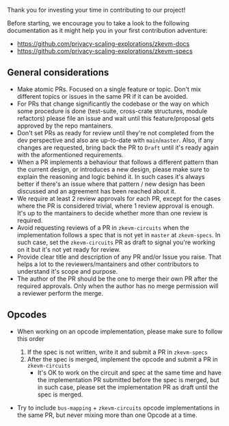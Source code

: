 
Thank you for investing your time in contributing to our project! 

Before starting, we encourage you to take a look to the following documentation as it might help you in your first contribution adventure:
- https://github.com/privacy-scaling-explorations/zkevm-docs
- https://github.com/privacy-scaling-explorations/zkevm-specs

## General considerations
- Make atomic PRs. Focused on a single feature or topic. Don't mix different topics or issues in the same PR if it can be avoided.
- For PRs that change significantly the codebase or the way on which some procedure is done (test-suite, cross-crate structures, module refactors) please file an issue and wait until this feature/proposal gets approved by the repo mantainers.
- Don't set PRs as ready for review until they're not completed from the dev perspective and also are up-to-date with `main`/`master`. Also, if any changes are requested, bring back the PR to `Draft` until it's ready again with the aformentioned requirements.
- When a PR implements a behaviour that follows a different pattern than the current design, or introduces a new design, please make sure to explain the reasoning and logic behind it. In such cases it's always better if there's an issue where that pattern / new design has been discussed and an agreement has been reached about it.
- We require at least 2 review approvals for each PR, except for the cases where the PR is considered trivial, where 1 review approval is enough.
It's up to the mantainers to decide whether more than one review is required.
- Avoid requesting reviews of a PR in `zkevm-circuits` when the implementation follows a spec that is not yet in `master` at `zkevm-specs`.  In such case, set the `zkevm-circuits` PR as draft to signal you're working on it but it's not yet ready for review.
- Provide clear title and description of any PR and/or Issue you raise. That helps a lot to the reviewers/mantainers and other contributors to understand it's scope and purpose.
- The author of the PR should be the one to merge their own PR after the required approvals.  Only when the author has no merge permission will a reviewer perform the merge.

## Opcodes

- When working on an opcode implementation, please make sure to follow this order
    1. If the spec is not written, write it and submit a PR in `zkevm-specs`
    2. After the spec is merged, implement the opcode and submit a PR in `zkevm-circuits`
        - It's OK to work on the circuit and spec at the same time and have the implementation PR submitted before the spec is merged, but in such case, please set the implementation PR as draft until the spec is merged.

- Try to include `bus-mapping` + `zkevm-circuits` opcode implementations in the same PR, but never mixing more than one Opcode at a time.
